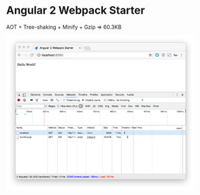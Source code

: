 # Angular 2 Webpack Starter

AOT + Tree-shaking + Minify + Gzip => 60.3KB

![Network Screenshot](./network.png)
